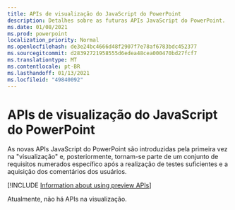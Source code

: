 ```yaml
---
title: APIs de visualização do JavaScript do PowerPoint
description: Detalhes sobre as futuras APIs JavaScript do PowerPoint.
ms.date: 01/08/2021
ms.prod: powerpoint
localization_priority: Normal
ms.openlocfilehash: de3e24bc4666d48f2907f7e78af6783bdc452377
ms.sourcegitcommit: d28392721958555d6edea48cea000470bd27fcf7
ms.translationtype: MT
ms.contentlocale: pt-BR
ms.lasthandoff: 01/13/2021
ms.locfileid: "49840092"
---
```

# <a name="powerpoint-javascript-preview-apis"></a>APIs de visualização do JavaScript do PowerPoint

As novas APIs JavaScript do PowerPoint são introduzidas pela primeira vez na "visualização" e, posteriormente, tornam-se parte de um conjunto de requisitos numerados específico após a realização de testes suficientes e a aquisição dos comentários dos usuários.

[!INCLUDE [Information about using preview APIs](../../includes/using-preview-apis-host.md)]

Atualmente, não há APIs na visualização.
